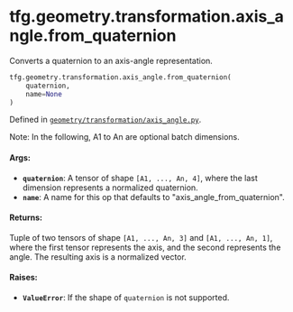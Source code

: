 <div itemscope itemtype="http://developers.google.com/ReferenceObject">
<meta itemprop="name" content="tfg.geometry.transformation.axis_angle.from_quaternion" />
<meta itemprop="path" content="Stable" />
</div>

# tfg.geometry.transformation.axis_angle.from_quaternion

Converts a quaternion to an axis-angle representation.

``` python
tfg.geometry.transformation.axis_angle.from_quaternion(
    quaternion,
    name=None
)
```



Defined in [`geometry/transformation/axis_angle.py`](https://cs.corp.google.com/#piper///depot/google3/third_party/py/tensorflow_graphics/geometry/transformation/axis_angle.py).

<!-- Placeholder for "Used in" -->

Note:
  In the following, A1 to An are optional batch dimensions.

#### Args:

* <b>`quaternion`</b>: A tensor of shape `[A1, ..., An, 4]`, where the last dimension
    represents a normalized quaternion.
* <b>`name`</b>: A name for this op that defaults to "axis_angle_from_quaternion".


#### Returns:

Tuple of two tensors of shape `[A1, ..., An, 3]` and `[A1, ..., An, 1]`,
where the first tensor represents the axis, and the second represents the
angle. The resulting axis is a normalized vector.


#### Raises:

* <b>`ValueError`</b>: If the shape of `quaternion` is not supported.